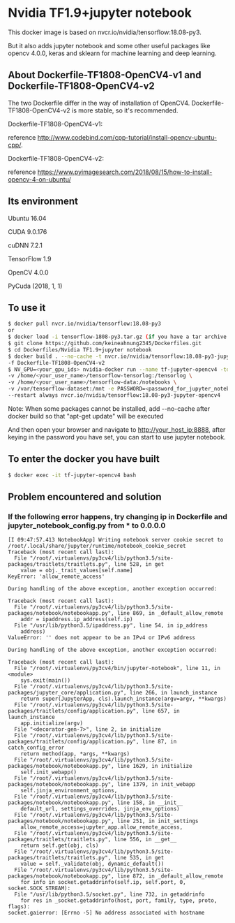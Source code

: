 # Nvidia TF1.9+jupyter notebook

This docker image is based on nvcr.io/nvidia/tensorflow:18.08-py3.

But it also adds jupyter notebook and some other useful packages like opencv 4.0.0, keras and sklearn for machine learning and deep learning.

## About Dockerfile-TF1808-OpenCV4-v1 and Dockerfile-TF1808-OpenCV4-v2
The two Dockerfile differ in the way of installation of OpenCV4.
Dockerfile-TF1808-OpenCV4-v2 is more stable, so it's recommended.

Dockerfile-TF1808-OpenCV4-v1: 

reference http://www.codebind.com/cpp-tutorial/install-opencv-ubuntu-cpp/.

Dockerfile-TF1808-OpenCV4-v2: 

reference https://www.pyimagesearch.com/2018/08/15/how-to-install-opencv-4-on-ubuntu/

## Its environment
Ubuntu 16.04

CUDA 9.0.176

cuDNN 7.2.1

TensorFlow 1.9

OpenCV 4.0.0

PyCuda (2018, 1, 1)

## To use it
```sh
$ docker pull nvcr.io/nvidia/tensorflow:18.08-py3
or 
$ docker load -i tensorflow-1808-py3.tar.gz (if you have a tar archive of the docker image) 
$ git clone https://github.com/keineahnung2345/Dockerfiles.git
$ cd Dockerfiles/Nvidia TF1.9+jupyter notebook
$ docker build . --no-cache -t nvcr.io/nvidia/tensorflow:18.08-py3-jupyter-opencv4 \
-f Dockerfile-TF1808-OpenCV4-v2
$ NV_GPU=<your_gpu_ids> nvidia-docker run --name tf-jupyter-opencv4 -td -p 8888:8888 -p 6006:6006 \
-v /home/<your_user_name>/tensorflow-tensorlog:/tensorlog \
-v /home/<your_user_name>/tensorflow-data:/notebooks \
-v /var/tensorflow-dataset:/mnt -e PASSWORD=<password_for_jupyter_notebook> \
--restart always nvcr.io/nvidia/tensorflow:18.08-py3-jupyter-opencv4
```

Note: When some packages cannot be installed, add --no-cache after docker build so that "apt-get update" will be executed

And then open your browser and navigate to <http://your_host_ip:8888>, after keying in the password you have set, you can start to use jupyter notebook.

## To enter the docker you have built
```sh
$ docker exec -it tf-jupyter-opencv4 bash
```

## Problem encountered and solution
### If the following error happens, try changing ip in Dockerfile and jupyter_notebook_config.py from * to 0.0.0.0 
```
[I 09:47:57.413 NotebookApp] Writing notebook server cookie secret to /root/.local/share/jupyter/runtime/notebook_cookie_secret
Traceback (most recent call last):
  File "/root/.virtualenvs/py3cv4/lib/python3.5/site-packages/traitlets/traitlets.py", line 528, in get
    value = obj._trait_values[self.name]
KeyError: 'allow_remote_access'

During handling of the above exception, another exception occurred:

Traceback (most recent call last):
  File "/root/.virtualenvs/py3cv4/lib/python3.5/site-packages/notebook/notebookapp.py", line 869, in _default_allow_remote
    addr = ipaddress.ip_address(self.ip)
  File "/usr/lib/python3.5/ipaddress.py", line 54, in ip_address
    address)
ValueError: '' does not appear to be an IPv4 or IPv6 address

During handling of the above exception, another exception occurred:

Traceback (most recent call last):
  File "/root/.virtualenvs/py3cv4/bin/jupyter-notebook", line 11, in <module>
    sys.exit(main())
  File "/root/.virtualenvs/py3cv4/lib/python3.5/site-packages/jupyter_core/application.py", line 266, in launch_instance
    return super(JupyterApp, cls).launch_instance(argv=argv, **kwargs)
  File "/root/.virtualenvs/py3cv4/lib/python3.5/site-packages/traitlets/config/application.py", line 657, in launch_instance
    app.initialize(argv)
  File "<decorator-gen-7>", line 2, in initialize
  File "/root/.virtualenvs/py3cv4/lib/python3.5/site-packages/traitlets/config/application.py", line 87, in catch_config_error
    return method(app, *args, **kwargs)
  File "/root/.virtualenvs/py3cv4/lib/python3.5/site-packages/notebook/notebookapp.py", line 1629, in initialize
    self.init_webapp()
  File "/root/.virtualenvs/py3cv4/lib/python3.5/site-packages/notebook/notebookapp.py", line 1379, in init_webapp
    self.jinja_environment_options,
  File "/root/.virtualenvs/py3cv4/lib/python3.5/site-packages/notebook/notebookapp.py", line 158, in __init__
    default_url, settings_overrides, jinja_env_options)
  File "/root/.virtualenvs/py3cv4/lib/python3.5/site-packages/notebook/notebookapp.py", line 251, in init_settings
    allow_remote_access=jupyter_app.allow_remote_access,
  File "/root/.virtualenvs/py3cv4/lib/python3.5/site-packages/traitlets/traitlets.py", line 556, in __get__
    return self.get(obj, cls)
  File "/root/.virtualenvs/py3cv4/lib/python3.5/site-packages/traitlets/traitlets.py", line 535, in get
    value = self._validate(obj, dynamic_default())
  File "/root/.virtualenvs/py3cv4/lib/python3.5/site-packages/notebook/notebookapp.py", line 872, in _default_allow_remote
    for info in socket.getaddrinfo(self.ip, self.port, 0, socket.SOCK_STREAM):
  File "/usr/lib/python3.5/socket.py", line 732, in getaddrinfo
    for res in _socket.getaddrinfo(host, port, family, type, proto, flags):
socket.gaierror: [Errno -5] No address associated with hostname
```
